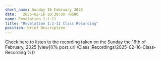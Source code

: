 ```yaml
---
short_name: Sunday 16 February 2025
date:   2025-02-16 10:30:00 -0600
name: Revelation 1:1-11
title: "Revelation 1:1-11 Class Recording"
position: Brief Description
---
```


Check here to listen to the recording taken on the Sunday the 16th of February, 2025
[view]({% post_url /Class_Recordings/2025-02-16-Class-Recording %})
